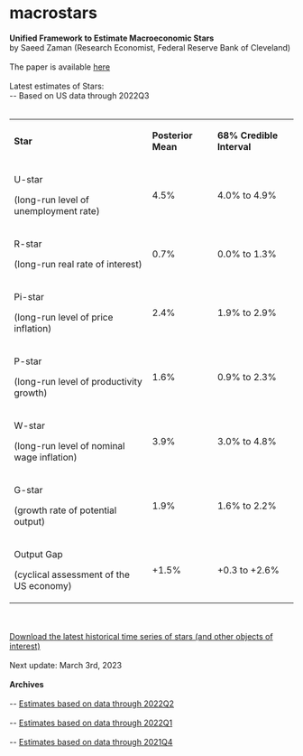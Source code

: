 # macrostars
<B>Unified Framework to Estimate Macroeconomic Stars</B> <br>
by Saeed Zaman (Research Economist, Federal Reserve Bank of Cleveland)
<br> <br>
The paper is available <a href="https://doi.org/10.26509/frbc-wp-202123r">here</a>
<br> <br>
Latest estimates of Stars:<br>
-- Based on US data through 2022Q3 <br>
<br>
<html><head><meta content="text/html; charset=UTF-8" http-equiv="content-type"></head><body class="c18 doc-content"><p class="c14"><span class="c4"></span></p><a id="t.ef758ff985dbcb2ae27ec013673050bc08528dc0"></a><a id="t.0"></a><table class="c17"><tr class="c8"><td class="c6 c9" colspan="1" rowspan="1"><p class="c5"><span class="c0"><B>Star</B></span></p></td><td class="c7 c9" colspan="1" rowspan="1"><p class="c5"><span class="c0"><B>Posterior Mean</B></span></p></td><td class="c1 c9" colspan="1" rowspan="1"><p class="c5"><span class="c0"><B>68% Credible Interval</B></span></p></td></tr><tr class="c8"><td class="c6" colspan="1" rowspan="1"><p class="c5"><span class="c12">U-star </span></p><p class="c5"><span class="c13">(long-run level of unemployment rate)</span></p></td><td class="c7" colspan="1" rowspan="1"><p class="c2"><span class="c4">4.5%</span></p></td><td class="c1" colspan="1" rowspan="1"><p class="c2"><span class="c4">4.0% to 4.9%</span></p></td></tr><tr class="c8"><td class="c6" colspan="1" rowspan="1"><p class="c5"><span class="c3">R-star </span></p><p class="c5"><span class="c13">(long-run real rate of interest)</span></p></td><td class="c7" colspan="1" rowspan="1"><p class="c2"><span class="c4">0.7%</span></p></td><td class="c1" colspan="1" rowspan="1"><p class="c2"><span class="c4">0.0% to 1.3%</span></p></td></tr><tr class="c8"><td class="c6" colspan="1" rowspan="1"><p class="c5"><span class="c19">Pi-star</span><span class="c3">&nbsp;</span></p><p class="c5"><span class="c13">(long-run level of price inflation)</span></p></td><td class="c7" colspan="1" rowspan="1"><p class="c2"><span class="c4">2.4%</span></p></td><td class="c1" colspan="1" rowspan="1"><p class="c2"><span class="c4">1.9% to 2.9%</span></p></td></tr><tr class="c8"><td class="c6" colspan="1" rowspan="1"><p class="c5"><span class="c10">P-star </span></p><p class="c5"><span class="c13">(long-run level of productivity growth)</span></p></td><td class="c7" colspan="1" rowspan="1"><p class="c2"><span class="c4">1.6% </span></p></td><td class="c1" colspan="1" rowspan="1"><p class="c2"><span class="c4">0.9% to 2.3%</span></p></td></tr><tr class="c8"><td class="c6" colspan="1" rowspan="1"><p class="c5"><span class="c16">W-star </span></p><p class="c5"><span class="c13">(long-run level of nominal wage inflation)</span></p></td><td class="c7" colspan="1" rowspan="1"><p class="c2"><span class="c4">3.9% </span></p></td><td class="c1" colspan="1" rowspan="1"><p class="c2"><span class="c4">3.0% to 4.8%</span></p></td></tr><tr class="c8"><td class="c6" colspan="1" rowspan="1"><p class="c5"><span class="c11">G-star</span></p><p class="c5"><span class="c13">(growth rate of potential output)</span></p></td><td class="c7" colspan="1" rowspan="1"><p class="c2"><span class="c4">1.9%</span></p></td><td class="c1" colspan="1" rowspan="1"><p class="c2"><span class="c4">1.6% to 2.2%</span></p></td></tr><tr class="c8"><td class="c6" colspan="1" rowspan="1"><p class="c5"><span class="c15">Output Gap</span></p><p class="c5"><span class="c13">(cyclical assessment of the US economy)</span></p></td><td class="c7" colspan="1" rowspan="1"><p class="c2"><span class="c4">+1.5%</span></p></td><td class="c1" colspan="1" rowspan="1"><p class="c2"><span class="c4">+0.3 to +2.6%</span></p></td></tr></table><p class="c14"><span class="c4"></span></p></body></html>
<br> <br>
<a href="https://docs.google.com/spreadsheets/d/1twsj3qUaVWImFlbfZvQvxNPDWyS7vcDj/edit?usp=share_link&ouid=106634438744446095159&rtpof=true&sd=true">Download the latest historical time series of stars (and other objects of interest)</a>
<br> <br>
Next update: March 3rd, 2023
<br> <br>
<B> Archives </B> <br> <br>
-- <a href="https://docs.google.com/spreadsheets/d/1WvwkhmFnfpnvZQZIZRiMkF7Dk2ffA102/edit?usp=share_link&ouid=106634438744446095159&rtpof=true&sd=true">Estimates based on data through 2022Q2</a> <br> <br>
-- <a href="https://docs.google.com/spreadsheets/d/1M2Ro5_pwFHbjYUan0CuQrgxX6XZwzwmU/edit?usp=share_link&ouid=106634438744446095159&rtpof=true&sd=true">Estimates based on data through 2022Q1</a> <br> <br>
-- <a href="https://docs.google.com/spreadsheets/d/1rb8dbJDk9G5035In2PprZgWXmxfPupLg/edit?usp=share_link&ouid=106634438744446095159&rtpof=true&sd=true">Estimates based on data through 2021Q4</a> <br> <br>
